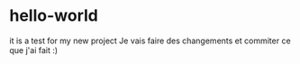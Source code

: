 # hello-world
it is a test for my new project
Je vais faire des changements et commiter ce que j'ai fait :)
